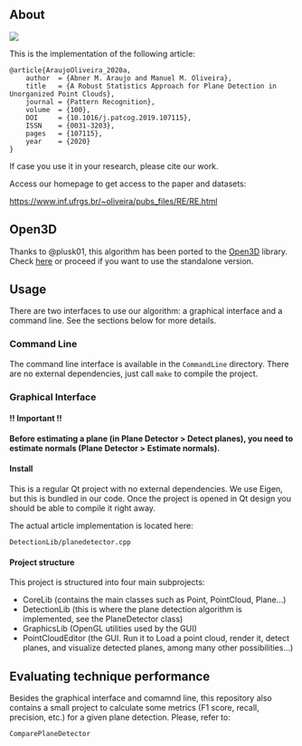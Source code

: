 
## About

![](https://www.inf.ufrgs.br/~oliveira/pubs_files/RE/teaser.png)

This is the implementation of the following article:

```
@article{AraujoOliveira_2020a,
    author  = {Abner M. Araujo and Manuel M. Oliveira},
    title   = {A Robust Statistics Approach for Plane Detection in Unorganized Point Clouds},
    journal = {Pattern Recognition},
    volume  = {100},
    DOI     = {10.1016/j.patcog.2019.107115},
    ISSN    = {0031-3203},
    pages   = {107115},
    year    = {2020}
}
```

If case you use it in your research, please cite our work.

Access our homepage to get access to the paper and datasets:

https://www.inf.ufrgs.br/~oliveira/pubs_files/RE/RE.html

## Open3D

Thanks to @plusk01, this algorithm has been ported to the [Open3D](https://open3d.org) library. Check [here](https://github.com/isl-org/Open3D/blob/4214a0d8f10ec46f1fd1787e76fa56027fe7f7ed/cpp/open3d/geometry/PointCloud.h#L393) or proceed if you want to use the standalone version.

## Usage 

There are two interfaces to use our algorithm: a graphical interface and a command line. See the sections below for more details.

### Command Line 

The command line interface is available in the `CommandLine` directory. There are no external dependencies, just call `make` to compile the project.

### Graphical Interface 

#### !! Important !!

**Before estimating a plane (in Plane Detector > Detect planes), you need to estimate normals (Plane Detector > Estimate normals).**

#### Install 

This is a regular Qt project with no external dependencies. We use Eigen, but this is bundled in our code. Once the project is opened in Qt design you should be able to compile it right away.

The actual article implementation is located here:

`DetectionLib/planedetector.cpp`

#### Project structure

This project is structured into four main subprojects:
- CoreLib (contains the main classes such as Point, PointCloud, Plane...)
- DetectionLib (this is where the plane detection algorithm is implemented, see the PlaneDetector class)
- GraphicsLib (OpenGL utilities used by the GUI)
- PointCloudEditor (the GUI. Run it to Load a point cloud, render it, detect planes, and visualize detected planes, among many other possibilities...) 

## Evaluating technique performance 

Besides the graphical interface and comamnd line, this repository also contains a small project to calculate some metrics (F1 score, recall, precision, etc.) for a given plane detection. Please, refer to: 

`ComparePlaneDetector`

